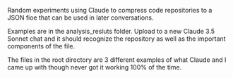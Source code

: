 Random experiments using Claude to compress code repositories to a JSON fioe that can be used in later conversations.  

Examples are in the analysis_resluts folder. Upload to a new Claude 3.5 Sonnet chat and it should recognize the repository as well as the important components of the file.

The files in the root directory are 3 different examples of what Claude and I came up with though never got it working 100% of the time.
